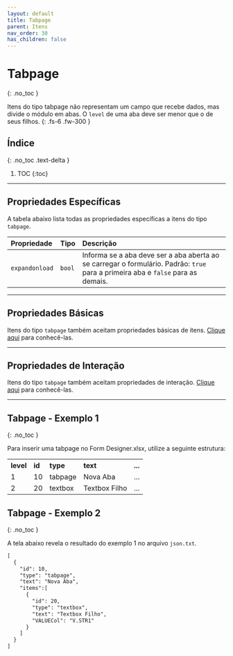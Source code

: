 ```yaml
---
layout: default
title: Tabpage
parent: Itens
nav_order: 30
has_children: false
---
```

# Tabpage
{: .no_toc }


Itens do tipo tabpage não representam um campo que recebe dados, mas divide o módulo em abas. O `level` de uma aba deve ser menor que o de seus filhos.
{: .fs-6 .fw-300 }

## Índice
{: .no_toc .text-delta }

1. TOC
{:toc}

---

## Propriedades Específicas

A tabela abaixo lista todas as propriedades específicas a itens do tipo `tabpage`.

| Propriedade           | Tipo      | Descrição                                                        |
|:----------------------|:----------|:-----------------------------------------------------------------|
| `expandonload`        | `bool`    |Informa se a aba deve ser a aba aberta ao se carregar o formulário. Padrão: `true` para a primeira aba e `false` para as demais.

---

## Propriedades Básicas

Itens do tipo `tabpage` também aceitam propriedades básicas de itens. [Clique aqui](basicproperties.md) para conhecê-las.

---

## Propriedades de Interação

Itens do tipo `tabpage` também aceitam propriedades de interação. [Clique aqui](interactionproperties.md) para conhecê-las.

---


## Tabpage - Exemplo 1
{: .no_toc }

Para inserir uma tabpage no Form Designer.xlsx, utilize a seguinte estrutura:

<table>
  <tr>
    <th style="text-align:left">level</th>
    <th style="text-align:left">id</th>
    <th style="text-align:left">type</th>
    <th style="text-align:left">text</th>
    <th style="text-align:left">...</th>
  </tr>
  <tr>
    <td>1</td>
    <td>10</td>
    <td>tabpage</td>
    <td>Nova Aba</td>
    <td>...</td>
  </tr>
  <tr>
    <td>2</td>
    <td>20</td>
    <td>textbox</td>
    <td>Textbox Filho</td>
    <td>...</td>
  </tr>
</table>

## Tabpage - Exemplo 2
{: .no_toc }

A tela abaixo revela o resultado do exemplo 1 no arquivo `json.txt`.

```markdown
[
  {
    "id": 10,
    "type": "tabpage",
    "text": "Nova Aba",
    "items":[
      {
        "id": 20,
        "type": "textbox",
        "text": "Textbox Filho",
        "VALUECol": "V.STR1"
      }
    ]
  }
]
```
